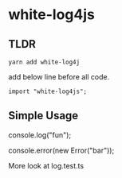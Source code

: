 # white-log4js

## TLDR

```yarn add white-log4j```

add below line before all code.

```import "white-log4js";```

## Simple Usage

console.log("fun");

console.error(new Error("bar"));

More look at log.test.ts

